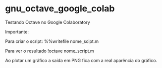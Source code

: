 # gnu_octave_google_colab
Testando Octave no Google Colaboratory

Importante:

Para criar o script:
%%writefile nome_scipt.m

Para ver o resultado 
!octave nome_script.m

Ao plotar um gráfico a saída em PNG fica com a real aparência do gráfico.
